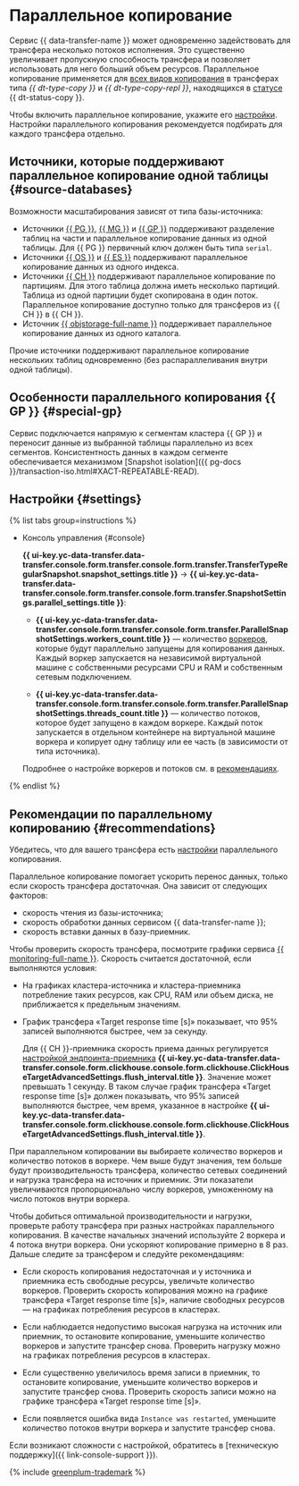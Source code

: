 # Параллельное копирование

Сервис {{ data-transfer-name }} может одновременно задействовать для трансфера несколько потоков исполнения. Это существенно увеличивает пропускную способность трансфера и позволяет использовать для него больший объем ресурсов. Параллельное копирование применяется для [всех видов копирования](transfer-lifecycle.md#copy) в трансферах типа _{{ dt-type-copy }}_ и _{{ dt-type-copy-repl }}_, находящихся в [статусе](transfer-lifecycle.md#statuses) {{ dt-status-copy }}.

Чтобы включить параллельное копирование, укажите его [настройки](#settings). Настройки параллельного копирования рекомендуется подбирать для каждого трансфера отдельно.

## Источники, которые поддерживают параллельное копирование одной таблицы {#source-databases}

Возможности масштабирования зависят от типа базы-источника:

* Источники [{{ PG }}](../operations/endpoint/source/postgresql.md), [{{ MG }}](../operations/endpoint/source/mongodb.md) и [{{ GP }}](../operations/endpoint/source/greenplum.md) поддерживают разделение таблиц на части и параллельное копирование данных из одной таблицы. Для {{ PG }} первичный ключ должен быть типа `serial`.
* Источники [{{ OS }}](../operations/endpoint/source/opensearch.md) и [{{ ES }}](../operations/endpoint/source/elasticsearch.md) поддерживают параллельное копирование данных из одного индекса.
* Источники [{{ CH }}](../operations/endpoint/source/clickhouse.md) поддерживают параллельное копирование по партициям. Для этого таблица должна иметь несколько партиций. Таблица из одной партиции будет скопирована в один поток. Параллельное копирование доступно только для трансферов из {{ CH }} в {{ CH }}.
* Источник [{{ objstorage-full-name }}](../operations/endpoint/source/object-storage.md) поддерживает параллельное копирование данных из одного каталога.

Прочие источники поддерживают параллельное копирование нескольких таблиц одновременно (без распараллеливания внутри одной таблицы).

## Особенности параллельного копирования {{ GP }} {#special-gp}

Сервис подключается напрямую к сегментам кластера {{ GP }} и переносит данные из выбранной таблицы параллельно из всех сегментов. Консистентность данных в каждом сегменте обеспечивается механизмом [Snapshot isolation]({{ pg-docs }}/transaction-iso.html#XACT-REPEATABLE-READ).

## Настройки {#settings}

{% list tabs group=instructions %}

- Консоль управления {#console}


  **{{ ui-key.yc-data-transfer.data-transfer.console.form.transfer.console.form.transfer.TransferTypeRegularSnapshot.snapshot_settings.title }}** → **{{ ui-key.yc-data-transfer.data-transfer.console.form.transfer.console.form.transfer.SnapshotSettings.parallel_settings.title }}**:

  * **{{ ui-key.yc-data-transfer.data-transfer.console.form.transfer.console.form.transfer.ParallelSnapshotSettings.workers_count.title }}** — количество [воркеров](index.md#worker), которые будут параллельно запущены для копирования данных. Каждый воркер запускается на независимой виртуальной машине с собственными ресурсами CPU и RAM и собственным сетевым подключением.

  * **{{ ui-key.yc-data-transfer.data-transfer.console.form.transfer.console.form.transfer.ParallelSnapshotSettings.threads_count.title }}** — количество потоков, которое будет запущено в каждом воркере. Каждый поток запускается в отдельном контейнере на виртуальной машине воркера и копирует одну таблицу или ее часть (в зависимости от типа источника).

  Подробнее о настройке воркеров и потоков см. в [рекомендациях](#recommendations).


{% endlist %}

## Рекомендации по параллельному копированию {#recommendations}

Убедитесь, что для вашего трансфера есть [настройки](#settings) параллельного копирования.

Параллельное копирование помогает ускорить перенос данных, только если скорость трансфера достаточная. Она зависит от следующих факторов:

* скорость чтения из базы-источника;
* скорость обработки данных сервисом {{ data-transfer-name }};
* скорость вставки данных в базу-приемник.

Чтобы проверить скорость трансфера, посмотрите графики сервиса [{{ monitoring-full-name }}](../../monitoring/). Скорость считается достаточной, если выполняются условия:

* На графиках кластера-источника и кластера-приемника потребление таких ресурсов, как CPU, RAM или объем диска, не приближается к предельным значениям.

* График трансфера «Target response time [s]» показывает, что 95% записей выполняются быстрее, чем за секунду.

    Для {{ CH }}-приемника скорость приема данных регулируется [настройкой эндпоинта-приемника](../operations/endpoint/target/clickhouse.md#additional-settings) **{{ ui-key.yc-data-transfer.data-transfer.console.form.clickhouse.console.form.clickhouse.ClickHouseTargetAdvancedSettings.flush_interval.title }}**. Значение может превышать 1 секунду. В таком случае график трансфера «Target response time [s]» должен показывать, что 95% записей выполняются быстрее, чем время, указанное в настройке **{{ ui-key.yc-data-transfer.data-transfer.console.form.clickhouse.console.form.clickhouse.ClickHouseTargetAdvancedSettings.flush_interval.title }}**.

При параллельном копировании вы выбираете количество воркеров и количество потоков в воркере. Чем выше будут значения, тем больше будут производительность трансфера, количество сетевых соединений и нагрузка трансфера на источник и приемник. Эти показатели увеличиваются пропорционально числу воркеров, умноженному на число потоков внутри воркера.

Чтобы добиться оптимальной производительности и нагрузки, проверьте работу трансфера при разных настройках параллельного копирования. В качестве начальных значений используйте 2 воркера и 4 потока внутри воркера. Они ускоряют копирование примерно в 8 раз. Дальше следите за трансфером и следуйте рекомендациям:

* Если скорость копирования недостаточная и у источника и приемника есть свободные ресурсы, увеличьте количество воркеров. Проверить скорость копирования можно на графике трансфера «Target response time [s]», наличие свободных ресурсов — на графиках потребления ресурсов в кластерах.

* Если наблюдается недопустимо высокая нагрузка на источник или приемник, то остановите копирование, уменьшите количество воркеров и запустите трансфер снова. Проверить нагрузку можно на графиках потребления ресурсов в кластерах.

* Если существенно увеличилось время записи в приемник, то остановите копирование, уменьшите количество воркеров и запустите трансфер снова. Проверить скорость записи можно на графике трансфера «Target response time [s]».

* Если появляется ошибка вида `Instance was restarted`, уменьшите количество потоков внутри воркера и запустите трансфер снова.

Если возникают сложности с настройкой, обратитесь в [техническую поддержку]({{ link-console-support }}).

{% include [greenplum-trademark](../../_includes/mdb/mgp/trademark.md) %}